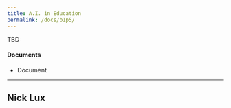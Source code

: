 ```yaml
---
title: A.I. in Education
permalink: /docs/b1p5/
---
```


TBD

#### Documents
 - Document

***

## Nick Lux